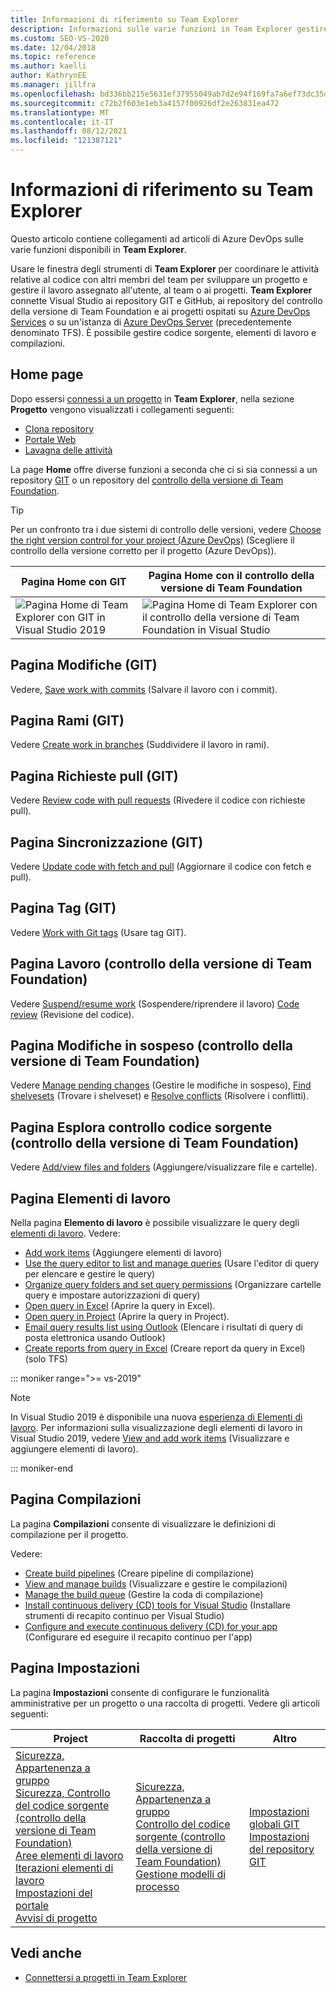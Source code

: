 ```yaml
---
title: Informazioni di riferimento su Team Explorer
description: Informazioni sulle varie funzioni in Team Explorer gestire il lavoro e coordinarsi con altri membri del team per sviluppare un progetto.
ms.custom: SEO-VS-2020
ms.date: 12/04/2018
ms.topic: reference
ms.author: kaelli
author: KathrynEE
ms.manager: jillfra
ms.openlocfilehash: bd336bb215e5631ef37955049ab7d2e94f169fa7a6ef73dc35d153ecbd143c9b
ms.sourcegitcommit: c72b2f603e1eb3a4157f00926df2e263831ea472
ms.translationtype: MT
ms.contentlocale: it-IT
ms.lasthandoff: 08/12/2021
ms.locfileid: "121387121"
---
```

# <a name="team-explorer-reference"></a>Informazioni di riferimento su Team Explorer

Questo articolo contiene collegamenti ad articoli di Azure DevOps sulle varie funzioni disponibili in **Team Explorer**.

Usare le finestra degli strumenti di **Team Explorer** per coordinare le attività relative al codice con altri membri del team per sviluppare un progetto e gestire il lavoro assegnato all'utente, al team o ai progetti. **Team Explorer** connette Visual Studio ai repository GIT e GitHub, ai repository del controllo della versione di Team Foundation e ai progetti ospitati su [Azure DevOps Services](/azure/devops/user-guide/what-is-azure-devops-services) o su un'istanza di [Azure DevOps Server](/azure/devops/index-all) (precedentemente denominato TFS). È possibile gestire codice sorgente, elementi di lavoro e compilazioni.

## <a name="home-page"></a>Home page

Dopo essersi [connessi a un progetto](../connect-team-project.md) in **Team Explorer**, nella sezione **Progetto** vengono visualizzati i collegamenti seguenti:

- [Clona repository](/azure/devops/repos/git/clone)
- [Portale Web](/azure/devops/project/navigation/index)
- [Lavagna delle attività](/azure/devops/boards/sprints/task-board)

La page **Home** offre diverse funzioni a seconda che ci si sia connessi a un repository [GIT](/azure/devops/repos/git/gitquickstart?view=vsts&tabs=visual-studio&preserve-view=true) o un repository del [controllo della versione di Team Foundation](/azure/devops/repos/tfvc/overview).

> [!TIP]
> Per un confronto tra i due sistemi di controllo delle versioni, vedere [Choose the right version control for your project (Azure DevOps)](/azure/devops/repos/tfvc/comparison-git-tfvc) (Scegliere il controllo della versione corretto per il progetto (Azure DevOps)).

| Pagina **Home** con GIT | Pagina **Home** con il controllo della versione di Team Foundation |
| - | - |
| ![Pagina Home di Team Explorer con GIT in Visual Studio 2019](media/team-explorer-reference/team-explorer-git.png) | ![Pagina Home di Team Explorer con il controllo della versione di Team Foundation in Visual Studio](media/team-explorer-reference/team-explorer-tfvc.png) |

## <a name="changes-page-git"></a>Pagina Modifiche (GIT)

Vedere, [Save work with commits](/azure/devops/repos/git/commits) (Salvare il lavoro con i commit).

## <a name="branches-page-git"></a>Pagina Rami (GIT)

Vedere [Create work in branches](/azure/devops/repos/git/branches) (Suddividere il lavoro in rami).

## <a name="pull-requests-page-git"></a>Pagina Richieste pull (GIT)

Vedere [Review code with pull requests](/azure/devops/repos/git/pullrequest) (Rivedere il codice con richieste pull).

## <a name="sync-page-git"></a>Pagina Sincronizzazione (GIT)

Vedere [Update code with fetch and pull](/azure/devops/repos/git/pulling) (Aggiornare il codice con fetch e pull).

## <a name="tags-page-git"></a>Pagina Tag (GIT)

Vedere [Work with Git tags](/azure/devops/repos/git/git-tags) (Usare tag GIT).

## <a name="my-work-page-tfvc"></a>Pagina Lavoro (controllo della versione di Team Foundation)

Vedere [Suspend/resume work](/azure/devops/repos/tfvc/suspend-your-work-manage-your-shelvesets) (Sospendere/riprendere il lavoro) [Code review](/azure/devops/repos/tfvc/day-life-alm-developer-suspend-work-fix-bug-conduct-code-review) (Revisione del codice).

## <a name="pending-changes-page-tfvc"></a>Pagina Modifiche in sospeso (controllo della versione di Team Foundation)

Vedere [Manage pending changes](/azure/devops/repos/tfvc/develop-code-manage-pending-changes) (Gestire le modifiche in sospeso), [Find shelvesets](/azure/devops/repos/tfvc/suspend-your-work-manage-your-shelvesets) (Trovare i shelveset) e [Resolve conflicts](/azure/devops/repos/tfvc/resolve-team-foundation-version-control-conflicts) (Risolvere i conflitti).

## <a name="source-control-explorer-page-tfvc"></a>Pagina Esplora controllo codice sorgente (controllo della versione di Team Foundation)

Vedere [Add/view files and folders](/azure/devops/repos/tfvc/add-files-server) (Aggiungere/visualizzare file e cartelle).

## <a name="work-items-page"></a>Pagina Elementi di lavoro

Nella pagina **Elemento di lavoro** è possibile visualizzare le query degli [elementi di lavoro](/azure/devops/boards/work-items/about-work-items). Vedere:

- [Add work items](/azure/devops/boards/backlogs/add-work-items) (Aggiungere elementi di lavoro)
- [Use the query editor to list and manage queries](/azure/devops/boards/queries/using-queries) (Usare l'editor di query per elencare e gestire le query)
- [Organize query folders and set query permissions](/azure/devops/boards/queries/set-query-permissions) (Organizzare cartelle query e impostare autorizzazioni di query)
- [Open query in Excel](/azure/devops/boards/backlogs/office/bulk-add-modify-work-items-excel) (Aprire la query in Excel).
- [Open query in Project](/azure/devops/boards/backlogs/office/create-your-backlog-tasks-using-project) (Aprire la query in Project).
- [Email query results list using Outlook](/azure/devops/boards/queries/share-plans) (Elencare i risultati di query di posta elettronica usando Outlook)
- [Create reports from query in Excel](/azure/devops/report/excel/create-status-and-trend-excel-reports) (Creare report da query in Excel) (solo TFS)

::: moniker range=">= vs-2019"

> [!NOTE]
> In Visual Studio 2019 è disponibile una nuova [esperienza di Elementi di lavoro](/azure/devops/boards/work-items/set-work-item-experience-vs). Per informazioni sulla visualizzazione degli elementi di lavoro in Visual Studio 2019, vedere [View and add work items](/azure/devops/boards/work-items/view-add-work-items) (Visualizzare e aggiungere elementi di lavoro).

::: moniker-end

## <a name="builds-page"></a>Pagina Compilazioni

La pagina **Compilazioni** consente di visualizzare le definizioni di compilazione per il progetto.

Vedere:

- [Create build pipelines](/azure/devops/pipelines/tasks/index) (Creare pipeline di compilazione)
- [View and manage builds](/azure/devops/pipelines/overview) (Visualizzare e gestire le compilazioni)
- [Manage the build queue](/azure/devops/pipelines/agents/pools-queues) (Gestire la coda di compilazione)
- [Install continuous delivery (CD) tools for Visual Studio](/azure/devops/pipelines/apps/cd/azure/aspnet-core-to-acr#install-continuous-delivery-cd-tools-for-visual-studio-2017) (Installare strumenti di recapito continuo per Visual Studio)
- [Configure and execute continuous delivery (CD) for your app](/azure/devops/pipelines/apps/cd/azure/aspnet-core-to-acr#configure-and-execute-continuous-delivery-cd-for-your-app) (Configurare ed eseguire il recapito continuo per l'app)

## <a name="settings-page"></a>Pagina Impostazioni

La pagina **Impostazioni** consente di configurare le funzionalità amministrative per un progetto o una raccolta di progetti. Vedere gli articoli seguenti:

| Project | Raccolta di progetti | Altro |
| - | - | - |
| [Sicurezza, Appartenenza a gruppo](/azure/devops/organizations/security/set-project-collection-level-permissions)<br/>[Sicurezza, Controllo del codice sorgente (controllo della versione di Team Foundation)](/azure/devops/organizations/security/set-git-tfvc-repository-permissions)<br/>[Aree elementi di lavoro](/azure/devops/organizations/settings/set-area-paths)<br/>[Iterazioni elementi di lavoro](/azure/devops/organizations/settings/set-iteration-paths-sprints)<br/>[Impostazioni del portale](/azure/devops/report/sharepoint-dashboards/configure-or-add-a-project-portal)<br/>[Avvisi di progetto](/azure/devops/notifications/howto-manage-team-notifications) | [Sicurezza, Appartenenza a gruppo](/azure/devops/organizations/security/set-project-collection-level-permissions)<br/>[Controllo del codice sorgente (controllo della versione di Team Foundation)](/azure/devops/repos/tfvc/decide-between-using-local-server-workspace)<br/>[Gestione modelli di processo](/azure/devops/boards/work-items/guidance/manage-process-templates) | [Impostazioni globali GIT](/azure/devops/repos/git/git-config)<br/>[Impostazioni del repository GIT](/azure/devops/repos/git/git-config) |

## <a name="see-also"></a>Vedi anche

- [Connettersi a progetti in Team Explorer](../../ide/connect-team-project.md)
